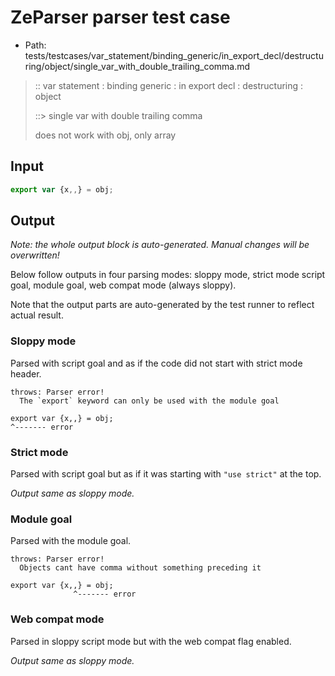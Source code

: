 # ZeParser parser test case

- Path: tests/testcases/var_statement/binding_generic/in_export_decl/destructuring/object/single_var_with_double_trailing_comma.md

> :: var statement : binding generic : in export decl : destructuring : object
>
> ::> single var with double trailing comma
>
> does not work with obj, only array

## Input


`````js
export var {x,,} = obj;
`````

## Output

_Note: the whole output block is auto-generated. Manual changes will be overwritten!_

Below follow outputs in four parsing modes: sloppy mode, strict mode script goal, module goal, web compat mode (always sloppy).

Note that the output parts are auto-generated by the test runner to reflect actual result.

### Sloppy mode

Parsed with script goal and as if the code did not start with strict mode header.

`````
throws: Parser error!
  The `export` keyword can only be used with the module goal

export var {x,,} = obj;
^------- error
`````

### Strict mode

Parsed with script goal but as if it was starting with `"use strict"` at the top.

_Output same as sloppy mode._

### Module goal

Parsed with the module goal.

`````
throws: Parser error!
  Objects cant have comma without something preceding it

export var {x,,} = obj;
              ^------- error
`````


### Web compat mode

Parsed in sloppy script mode but with the web compat flag enabled.

_Output same as sloppy mode._
